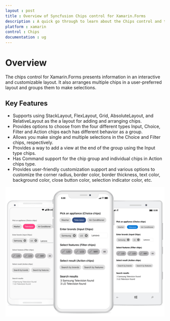 ```yaml
---
layout : post
title : Overview of Syncfusion Chips control for Xamarin.Forms
description : A quick go through to learn about the Chips control and the key features available in it. 
platform : xamarin
control : Chips
documentation : ug
---
```


# Overview

The chips control for Xamarin.Forms presents information in an interactive and customizable layout. It also arranges multiple chips in a user-preferred layout and groups them to make selections. 

## Key Features

* Supports using StackLayout, FlexLayout, Grid, AbsoluteLayout, and RelativeLayout as the a layout for adding and arranging chips.
* Provides options to choose from the four different types Input, Choice, Filter and Action chips each has different behavior as a group. 
* Allows you make single and multiple selections in the Choice and Filter chips, respectively.
* Provides a way to add a view at the end of the group using the Input type chips.
* Has Command support for the chip group and individual chips in Action chips type.
* Provides user-friendly customization support and various options to customize the corner radius, border color, border thickness, text color, background color, close button color, selection indicator color, etc.

![overview of chips control](images/overview_image/chip_overview_image.png)